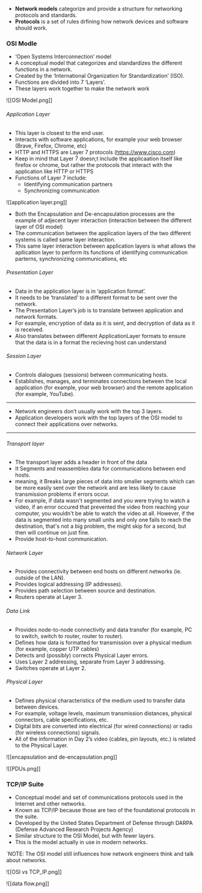 
- **Network models** categorize and provide a structure for networking protocols and standards.
- **Protocols** is a set of rules drfining how network devices and software should work.
### **OSI Modle**
- ‘Open Systems Interconnection’ model 
- A conceptual model that categorizes and standardizes the different functions in a network.
- Created by the ‘International Organization for Standardization’ (ISO). 
- Functions are divided into 7 ‘Layers’. 
- These layers work together to make the network work

![[OSI Model.png]]

###### Application Layer
- This layer is closest to the end user. 
- Interacts with software applications, for example your web browser (Brave, Firefox, Chrome, etc)
- HTTP and HTTPS are Layer 7 protocols (https://www.cisco.com)
- Keep in mind that Layer 7 doesn;t include the applicaation itself like firefox or chrome, but rather the protocols that interact with the application like HTTP or HTTPS
- Functions of Layer 7 include: 
	- Identifying communication partners 
	- Synchronizing communication
 
 ![[application layer.png]]

- Both the Encapsulation and De-encapsulation processes are the example of adjecent layer interaction  (interaction between the different layer of OSI model)
- The communication between the application layers of the two different systems is called same layer interaction. 
- This same layer interaction between application layers is what allows the apllication layer to perform its functions of identifying communication parterns, synchronizing communications, etc

###### Presentation Layer
- Data in the application layer is in ‘application format’. 
- It needs to be ‘translated’ to a different format to be sent over the network. 
- The Presentation Layer’s job is to translate between application and network formats. 
- For example, encryption of data as it is sent, and decryption of data as it is received. 
- Also translates between different ApplicationLayer formats to ensure that the data is in a format the recieving host can understand

###### Session Layer
- Controls dialogues (sessions) between communicating hosts. 
- Establishes, manages, and terminates connections between the local application (for example, your web browser) and the remote application (for example, YouTube).

---

- Network engineers don’t usually work with the top 3 layers. 
- Application developers work with the top layers of the OSI model to connect their applications over networks.

---

###### Transport layer
- The transport layer adds a header in front of the data
- It Segments and reassembles data for communications between end hosts. 
- meaning, it Breaks large pieces of data into smaller segments which can be more easily sent over the network and are less likely to cause transmission problems if errors occur.
- For example, if data wasn't segmented and you were trying to watch a video, if an error occured that prevented the video from reaching your computer, you wouldn't be able to watch the video at all. However, if the data is segmented into many small units and only one fails to reach the destination, that's not a big problem, the might skip for a second, but then will continue on just fine.
- Provide host-to-host communication.

###### Network Layer
- Provides connectivity between end hosts on different networks (ie. outside of the LAN). 
- Provides logical addressing (IP addresses). 
- Provides path selection between source and destination. 
- Routers operate at Layer 3.

###### Data Link
- Provides node-to-node connectivity and data transfer (for example, PC to switch, switch to router, router to router). 
- Defines how data is formatted for transmission over a physical medium (for example, copper UTP cables) 
- Detects and (possibly) corrects Physical Layer errors. 
- Uses Layer 2 addressing, separate from Layer 3 addressing. 
- Switches operate at Layer 2.

###### Physical Layer
- Defines physical characteristics of the medium used to transfer data between devices. 
- For example, voltage levels, maximum transmission distances, physical connectors, cable specifications, etc. 
- Digital bits are converted into electrical (for wired connections) or radio (for wireless connections) signals. 
- All of the information in Day 2’s video (cables, pin layouts, etc.) is related to the Physical Layer.

![[encapsulation and de-encapsulation.png]]

![[PDUs.png]]

### **TCP/IP Suite**
- Conceptual model and set of communications protocols used in the Internet and other networks. 
- Known as TCP/IP because those are two of the foundational protocols in the suite. 
- Developed by the United States Department of Defense through DARPA (Defense Advanced Research Projects Agency) 
- Similar structure to the OSI Model, but with fewer layers. 
- This is the model actually in use in modern networks. 

`NOTE: The OSI model still influences how network engineers think and talk about networks.

![[OSI vs TCP_IP.png]]

![[data flow.png]]